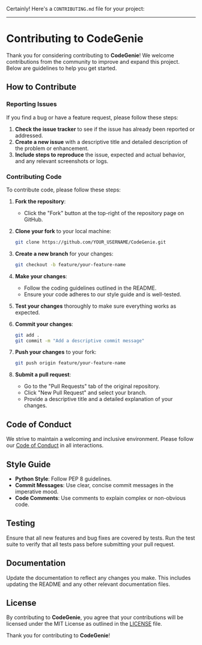 Certainly! Here's a `CONTRIBUTING.md` file for your project:

---

# Contributing to CodeGenie

Thank you for considering contributing to **CodeGenie**! We welcome contributions from the community to improve and expand this project. Below are guidelines to help you get started.

## How to Contribute

### Reporting Issues

If you find a bug or have a feature request, please follow these steps:

1. **Check the issue tracker** to see if the issue has already been reported or addressed.
2. **Create a new issue** with a descriptive title and detailed description of the problem or enhancement.
3. **Include steps to reproduce** the issue, expected and actual behavior, and any relevant screenshots or logs.

### Contributing Code

To contribute code, please follow these steps:

1. **Fork the repository**:
    - Click the "Fork" button at the top-right of the repository page on GitHub.

2. **Clone your fork** to your local machine:
    ```bash
    git clone https://github.com/YOUR_USERNAME/CodeGenie.git
    ```

3. **Create a new branch** for your changes:
    ```bash
    git checkout -b feature/your-feature-name
    ```

4. **Make your changes**:
    - Follow the coding guidelines outlined in the README.
    - Ensure your code adheres to our style guide and is well-tested.

5. **Test your changes** thoroughly to make sure everything works as expected.

6. **Commit your changes**:
    ```bash
    git add .
    git commit -m "Add a descriptive commit message"
    ```

7. **Push your changes** to your fork:
    ```bash
    git push origin feature/your-feature-name
    ```

8. **Submit a pull request**:
    - Go to the "Pull Requests" tab of the original repository.
    - Click "New Pull Request" and select your branch.
    - Provide a descriptive title and a detailed explanation of your changes.

## Code of Conduct

We strive to maintain a welcoming and inclusive environment. Please follow our [Code of Conduct](CODE_OF_CONDUCT.md) in all interactions.

## Style Guide

- **Python Style**: Follow PEP 8 guidelines.
- **Commit Messages**: Use clear, concise commit messages in the imperative mood.
- **Code Comments**: Use comments to explain complex or non-obvious code.

## Testing

Ensure that all new features and bug fixes are covered by tests. Run the test suite to verify that all tests pass before submitting your pull request.

## Documentation

Update the documentation to reflect any changes you make. This includes updating the README and any other relevant documentation files.

## License

By contributing to **CodeGenie**, you agree that your contributions will be licensed under the MIT License as outlined in the [LICENSE](LICENSE) file.

Thank you for contributing to **CodeGenie**!
